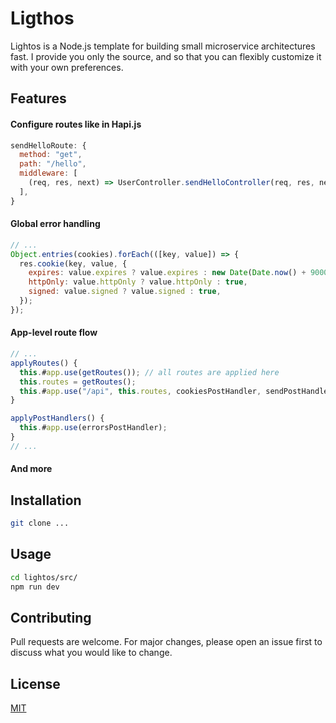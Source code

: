 # Ligthos

Lightos is a Node.js template for building small microservice architectures fast. I provide you only the source, and so that you can flexibly customize it with your own preferences.

## Features

#### Configure routes like in Hapi.js

```javascript
sendHelloRoute: {
  method: "get",
  path: "/hello",
  middleware: [
    (req, res, next) => UserController.sendHelloController(req, res, next),
  ],
}
```

#### Global error handling

```javascript
// ...
Object.entries(cookies).forEach(([key, value]) => {
  res.cookie(key, value, {
    expires: value.expires ? value.expires : new Date(Date.now() + 900000),
    httpOnly: value.httpOnly ? value.httpOnly : true,
    signed: value.signed ? value.signed : true,
  });
});
```

#### App-level route flow

```javascript
// ...
applyRoutes() {
  this.#app.use(getRoutes()); // all routes are applied here
  this.routes = getRoutes();
  this.#app.use("/api", this.routes, cookiesPostHandler, sendPostHandler);
}

applyPostHandlers() {
  this.#app.use(errorsPostHandler);
}
// ...
```

#### And more

## Installation

```bash
git clone ...
```

## Usage

```bash
cd lightos/src/
npm run dev
```

## Contributing

Pull requests are welcome. For major changes, please open an issue first
to discuss what you would like to change.

## License

[MIT](https://choosealicense.com/licenses/mit/)
